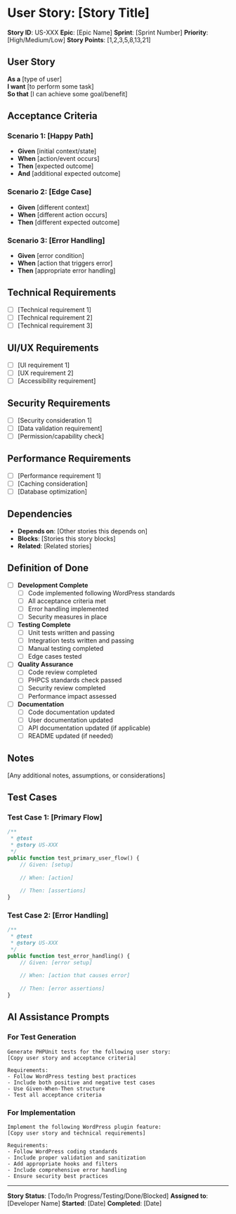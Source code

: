 # User Story: [Story Title]

**Story ID**: US-XXX
**Epic**: [Epic Name]
**Sprint**: [Sprint Number]
**Priority**: [High/Medium/Low]
**Story Points**: [1,2,3,5,8,13,21]

## User Story

**As a** [type of user]  
**I want** [to perform some task]  
**So that** [I can achieve some goal/benefit]

## Acceptance Criteria

### Scenario 1: [Happy Path]
- **Given** [initial context/state]
- **When** [action/event occurs]  
- **Then** [expected outcome]
- **And** [additional expected outcome]

### Scenario 2: [Edge Case]
- **Given** [different context]
- **When** [different action occurs]
- **Then** [different expected outcome]

### Scenario 3: [Error Handling]
- **Given** [error condition]
- **When** [action that triggers error]
- **Then** [appropriate error handling]

## Technical Requirements

- [ ] [Technical requirement 1]
- [ ] [Technical requirement 2] 
- [ ] [Technical requirement 3]

## UI/UX Requirements

- [ ] [UI requirement 1]
- [ ] [UX requirement 2]
- [ ] [Accessibility requirement]

## Security Requirements

- [ ] [Security consideration 1]
- [ ] [Data validation requirement]
- [ ] [Permission/capability check]

## Performance Requirements

- [ ] [Performance requirement 1]
- [ ] [Caching consideration]
- [ ] [Database optimization]

## Dependencies

- **Depends on**: [Other stories this depends on]
- **Blocks**: [Stories this story blocks]
- **Related**: [Related stories]

## Definition of Done

- [ ] **Development Complete**
  - [ ] Code implemented following WordPress standards
  - [ ] All acceptance criteria met
  - [ ] Error handling implemented
  - [ ] Security measures in place

- [ ] **Testing Complete**
  - [ ] Unit tests written and passing
  - [ ] Integration tests written and passing
  - [ ] Manual testing completed
  - [ ] Edge cases tested

- [ ] **Quality Assurance**
  - [ ] Code review completed
  - [ ] PHPCS standards check passed
  - [ ] Security review completed
  - [ ] Performance impact assessed

- [ ] **Documentation**
  - [ ] Code documentation updated
  - [ ] User documentation updated
  - [ ] API documentation updated (if applicable)
  - [ ] README updated (if needed)

## Notes

[Any additional notes, assumptions, or considerations]

## Test Cases

### Test Case 1: [Primary Flow]
```php
/**
 * @test
 * @story US-XXX
 */
public function test_primary_user_flow() {
    // Given: [setup]
    
    // When: [action]
    
    // Then: [assertions]
}
```

### Test Case 2: [Error Handling]
```php
/**
 * @test
 * @story US-XXX
 */
public function test_error_handling() {
    // Given: [error setup]
    
    // When: [action that causes error]
    
    // Then: [error assertions]
}
```

## AI Assistance Prompts

### For Test Generation
```
Generate PHPUnit tests for the following user story:
[Copy user story and acceptance criteria]

Requirements:
- Follow WordPress testing best practices
- Include both positive and negative test cases
- Use Given-When-Then structure
- Test all acceptance criteria
```

### For Implementation
```
Implement the following WordPress plugin feature:
[Copy user story and technical requirements]

Requirements:
- Follow WordPress coding standards
- Include proper validation and sanitization
- Add appropriate hooks and filters
- Include comprehensive error handling
- Ensure security best practices
```

---

**Story Status**: [Todo/In Progress/Testing/Done/Blocked]
**Assigned to**: [Developer Name]
**Started**: [Date]
**Completed**: [Date]

